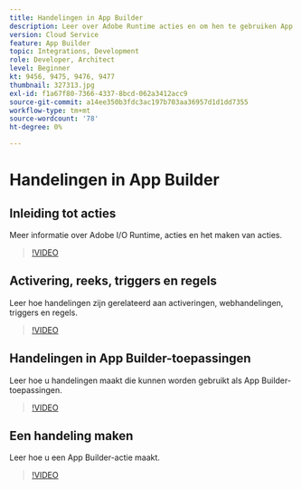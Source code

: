 ```yaml
---
title: Handelingen in App Builder
description: Leer over Adobe Runtime acties en om hen te gebruiken App Builder toepassingen.
version: Cloud Service
feature: App Builder
topic: Integrations, Development
role: Developer, Architect
level: Beginner
kt: 9456, 9475, 9476, 9477
thumbnail: 327313.jpg
exl-id: f1a67f80-7366-4337-8bcd-062a3412acc9
source-git-commit: a14ee350b3fdc3ac197b703aa36957d1d1dd7355
workflow-type: tm+mt
source-wordcount: '78'
ht-degree: 0%

---
```


# Handelingen in App Builder

## Inleiding tot acties

Meer informatie over Adobe I/O Runtime, acties en het maken van acties.

>[!VIDEO](https://video.tv.adobe.com/v/339192/?quality=12&learn=on)

## Activering, reeks, triggers en regels

Leer hoe handelingen zijn gerelateerd aan activeringen, webhandelingen, triggers en regels.

>[!VIDEO](https://video.tv.adobe.com/v/339193/?quality=12&learn=on)

## Handelingen in App Builder-toepassingen

Leer hoe u handelingen maakt die kunnen worden gebruikt als App Builder-toepassingen.

>[!VIDEO](https://video.tv.adobe.com/v/339194/?quality=12&learn=on)

## Een handeling maken

Leer hoe u een App Builder-actie maakt.

>[!VIDEO](https://video.tv.adobe.com/v/339195/?quality=12&learn=on)
